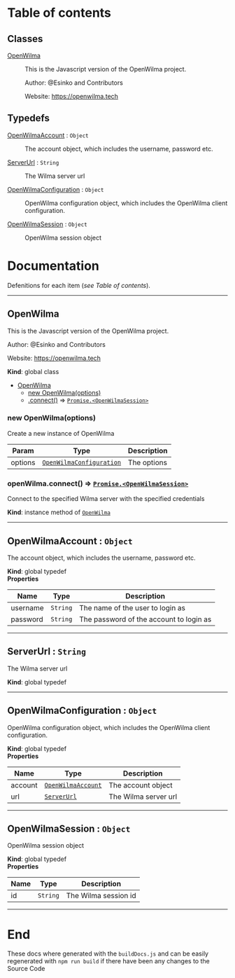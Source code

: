 # Table of contents
## Classes

<dl>
<dt><a href="#OpenWilma">OpenWilma</a></dt>
<dd><p>This is the Javascript version of the OpenWilma project.</p>
<p>Author: @Esinko and Contributors </p>
<p>Website: <a href="https://openwilma.tech">https://openwilma.tech</a></p>
</dd>
</dl>

## Typedefs

<dl>
<dt><a href="#OpenWilmaAccount">OpenWilmaAccount</a> : <code>Object</code></dt>
<dd><p>The account object, which includes the username, password etc.</p>
</dd>
<dt><a href="#ServerUrl">ServerUrl</a> : <code>String</code></dt>
<dd><p>The Wilma server url</p>
</dd>
<dt><a href="#OpenWilmaConfiguration">OpenWilmaConfiguration</a> : <code>Object</code></dt>
<dd><p>OpenWilma configuration object, which includes the OpenWilma client configuration.</p>
</dd>
<dt><a href="#OpenWilmaSession">OpenWilmaSession</a> : <code>Object</code></dt>
<dd><p>OpenWilma session object</p>
</dd>
</dl>


# Documentation
Defenitions for each item (*see Table of contents*).<br>

---
## OpenWilma
This is the Javascript version of the OpenWilma project.Author: @Esinko and Contributors Website: https://openwilma.tech

**Kind**: global class  

* [OpenWilma](#OpenWilma)
    * [new OpenWilma(options)](#new_OpenWilma_new)
    * [.connect()](#OpenWilma+connect) ⇒ [<code>Promise.&lt;OpenWilmaSession&gt;</code>](#OpenWilmaSession)

<a name="new_OpenWilma_new"></a>

### new OpenWilma(options)
Create a new instance of OpenWilma


| Param | Type | Description |
| --- | --- | --- |
| options | [<code>OpenWilmaConfiguration</code>](#OpenWilmaConfiguration) | The options |

<a name="OpenWilma+connect"></a>

### openWilma.connect() ⇒ [<code>Promise.&lt;OpenWilmaSession&gt;</code>](#OpenWilmaSession)
Connect to the specified Wilma server with the specified credentials

**Kind**: instance method of [<code>OpenWilma</code>](#OpenWilma)  
<a name="OpenWilmaAccount"></a>

---
## OpenWilmaAccount : <code>Object</code>
The account object, which includes the username, password etc.

**Kind**: global typedef  
**Properties**

| Name | Type | Description |
| --- | --- | --- |
| username | <code>String</code> | The name of the user to login as |
| password | <code>String</code> | The password of the account to login as |

<a name="ServerUrl"></a>

---
## ServerUrl : <code>String</code>
The Wilma server url

**Kind**: global typedef  
<a name="OpenWilmaConfiguration"></a>

---
## OpenWilmaConfiguration : <code>Object</code>
OpenWilma configuration object, which includes the OpenWilma client configuration.

**Kind**: global typedef  
**Properties**

| Name | Type | Description |
| --- | --- | --- |
| account | [<code>OpenWilmaAccount</code>](#OpenWilmaAccount) | The account object |
| url | [<code>ServerUrl</code>](#ServerUrl) | The Wilma server url |

<a name="OpenWilmaSession"></a>

---
## OpenWilmaSession : <code>Object</code>
OpenWilma session object

**Kind**: global typedef  
**Properties**

| Name | Type | Description |
| --- | --- | --- |
| id | <code>String</code> | The Wilma session id |


---
# End
These docs where generated with the ```buildDocs.js``` and can be easily regenerated with ```npm run build``` if there have been any changes to the Source Code